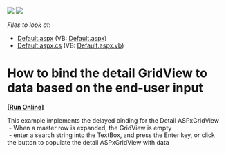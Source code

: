 <!-- default badges list -->
[![](https://img.shields.io/badge/Open_in_DevExpress_Support_Center-FF7200?style=flat-square&logo=DevExpress&logoColor=white)](https://supportcenter.devexpress.com/ticket/details/E374)
[![](https://img.shields.io/badge/📖_How_to_use_DevExpress_Examples-e9f6fc?style=flat-square)](https://docs.devexpress.com/GeneralInformation/403183)
<!-- default badges end -->
<!-- default file list -->
*Files to look at*:

* [Default.aspx](./CS/WebSite/Default.aspx) (VB: [Default.aspx](./VB/WebSite/Default.aspx))
* [Default.aspx.cs](./CS/WebSite/Default.aspx.cs) (VB: [Default.aspx.vb](./VB/WebSite/Default.aspx.vb))
<!-- default file list end -->
# How to bind the detail GridView to data based on the end-user input
<!-- run online -->
**[[Run Online]](https://codecentral.devexpress.com/e374)**
<!-- run online end -->


<p>This example implements the delayed binding for the Detail ASPxGridView<br />
 - When a master row is expanded, the GridView is empty<br />
 -  enter a search string into the TextBox, and press the Enter key, or click the button to populate the detail ASPxGridView with data</p>

<br/>


